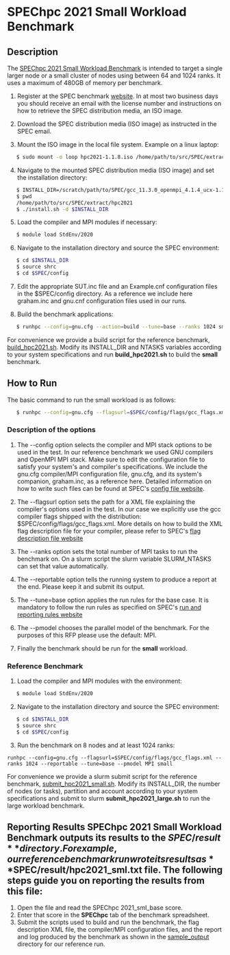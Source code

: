 # SPEChpc 2021 Small Workload Benchmark

## Description

The [SPEChpc 2021 Small Workload Benchmark](https://www.spec.org/hpc2021/docs/index.html#suites) is intended to target a single larger node or a small cluster of nodes using between 64 and 1024 ranks. It uses a maximum of 480GB of memory per benchmark.

1. Register at the SPEC benchmark [website](https://www.spec.org/hpc2021/). In at most two business days you should receive an email with the license number and instructions on how to retrieve the SPEC distribution media, an ISO image.

2. Download the SPEC distribution media (ISO image) as instructed in the SPEC email.

3. Mount the ISO image in the local file system. Example on a linux laptop:

```bash
   $ sudo mount -o loop hpc2021-1.1.8.iso /home/path/to/src/SPEC/extract/hpc2021/
```

4. Navigate to the mounted SPEC distribution media (ISO image) and set the installation directory:

```bash
   $ INSTALL_DIR=/scratch/path/to/SPEC/gcc_11.3.0_openmpi_4.1.4_ucx-1.11.2/hpc2021
   $ pwd
   /home/path/to/src/SPEC/extract/hpc2021
   $ ./install.sh -d $INSTALL_DIR
```

5. Load the compiler and MPI modules if necessary:

```bash
   $ module load StdEnv/2020
```

6. Navigate to the installation directory and source the SPEC environment:

```bash
   $ cd $INSTALL_DIR
   $ source shrc
   $ cd $SPEC/config
```

7. Edit the appropriate SUT.inc file and an Example.cnf configuration files in the $SPEC/config directory. As a reference we include here graham.inc and gnu.cnf configuration files used in our runs.

8. Build the benchmark applications:

```bash
   $ runhpc --config=gnu.cfg --action=build --tune=base --ranks 1024 small
```
For convenience we provide a build script for the reference benchmark, [build_hpc2021.sh](build_hpc2021.sh). Modify its INSTALL_DIR and NTASKS variables according to your system specifications and run **build_hpc2021.sh** to build the **small** benchmark.


## How to Run

The basic command to run the small workload is as follows:

```bash
   $ runhpc --config=gnu.cfg --flagsurl=$SPEC/config/flags/gcc_flags.xml --ranks $SLURM_NTASKS --reportable --tune=base --pmodel MPI small

```

### Description of the options

  1. The --config option selects the compiler and MPI stack options to be used in the test. In our reference benchmark we used GNU compilers and OpenMPI MPI stack. Make sure to edit the configuration file to satisfy your system's and compiler's specifications. We include the gnu.cfg compiler/MPI configuration file, gnu.cfg, and its system's companion, graham.inc, as a reference here. Detailed information on how to write such files can be found at SPEC's [config file website](https://www.spec.org/hpc2021/docs/config.html).

  2. The --flagsurl option sets the path for a XML file explaining the compiler's options used in the test. In our case we explicitly use the gcc compiler flags shipped with the distribution: $SPEC/config/flags/gcc_flags.xml. More details on how to build the XML flag description file for your compiler, please refer to SPEC's [flag description file website](https://www.spec.org/hpc2021/docs/flag-description.html)

  3. The --ranks option sets the total number of MPI tasks to run the benchmark on. On a slurm script the slurm variable SLURM_NTASKS can set that value automatically.

  4. The --reportable option tells the running system to produce a report at the end. Please keep it and submit its output.

  5. The --tune=base option applies the run rules for the base case. It is mandatory to follow the run rules as specified on SPEC's [run and reporting rules website](https://www.spec.org/hpc2021/docs/runrules.html)

  6. The --pmodel chooses the parallel model of the benchmark. For the purposes of this RFP please use the default: MPI.

  7. Finally the benchmark should be run for the **small** workload.

### Reference Benchmark

1. Load the compiler and MPI modules with the environment:

```bash
   $ module load StdEnv/2020
```

2. Navigate to the installation directory and source the SPEC environment:

```bash
   $ cd $INSTALL_DIR
   $ source shrc
   $ cd $SPEC/config
```

3. Run the benchmark on 8 nodes and at least 1024 ranks:

```
runhpc --config=gnu.cfg --flagsurl=$SPEC/config/flags/gcc_flags.xml --ranks 1024 --reportable --tune=base --pmodel MPI small

``` 
For convenience we provide a slurm submit script for the reference benchmark, [submit_hpc2021_small.sh](submit_hpc2021_small.sh). Modify its INSTALL_DIR, the number of nodes (or tasks), partition and account according to your system specifications and submit to slurm **submit_hpc2021_large.sh** to run the large workload benchmark.


## Reporting Results SPEChpc 2021 Small Workload Benchmark outputs its results to the **$SPEC/result** directory. For example, our reference benchmark run wrote its results as **$SPEC/result/hpc2021_sml.txt** file. The following steps guide you on reporting the results from this file:

   1. Open the file and read the SPEChpc 2021_sml_base score.
   2. Enter that score in the **SPEChpc** tab of the benchmark spreadsheet.
   3. Submit the scripts used to build and run the benchmark, the flag description XML file, the compiler/MPI configuration files, and the report and log produced by the benchmark as shown in the [sample_output](sample_output) directory for our reference run.


